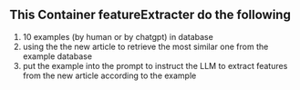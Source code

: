 ## This Container featureExtracter do the following 

1. 10 examples (by human or by chatgpt) in database
2. using the the new article to retrieve the most similar one from the example database
3. put the example  into the prompt to instruct the LLM to extract features from the new article according to the example
